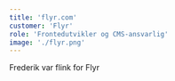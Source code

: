 ```yaml
---
title: 'flyr.com'
customer: 'Flyr'
role: 'Frontedutvikler og CMS-ansvarlig'
image: './flyr.png'
---
```


Frederik var flink for Flyr

